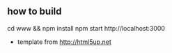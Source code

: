 ## how to build
cd www && npm install
npm start 
http://localhost:3000


* template from http://html5up.net
